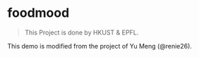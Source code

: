 # foodmood

> This Project is done by HKUST & EPFL.

This demo is modified from the project of Yu Meng (@renie26).

